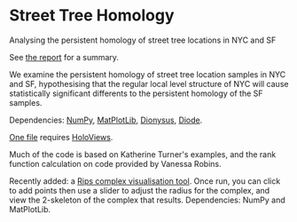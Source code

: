 # Street Tree Homology
Analysing the persistent homology of street tree locations in NYC and SF

See [the report](AJackson_StreetTreeHomology.pdf) for a summary.

We examine the persistent homology of street tree location samples in NYC and SF, hypothesising that the 
regular local level structure of NYC will cause statistically significant differents to the persistent 
homology of the SF samples.

Dependencies: [NumPy](http://www.numpy.org/), [MatPlotLib](https://matplotlib.org/), 
[Dionysus](http://mrzv.org/software/dionysus2/), [Diode](https://github.com/mrzv/diode).

[One file](visualise_street_trees.py) requires [HoloViews](http://holoviews.org/).

Much of the code is based on Katherine Turner's examples, and the rank function calculation on code 
provided by Vanessa Robins.

Recently added: a [Rips complex visualisation tool](rips_complex_visualisation.py).
Once run, you can click to add points then use a slider to adjust the radius for the complex, and view the 2-skeleton of the complex that results.
Dependencies: NumPy and MatPlotLib.

